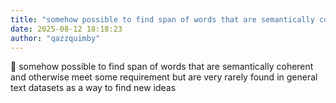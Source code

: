 ```yaml
---
title: "somehow possible to find span of words that are semantically coherent and otherwise meet some"
date: 2025-08-12 18:18:23
author: "qazzquimby"
---
```


💭 somehow possible to find span of words that are semantically coherent and otherwise meet some requirement but are very rarely found in general text datasets as a way to find new ideas